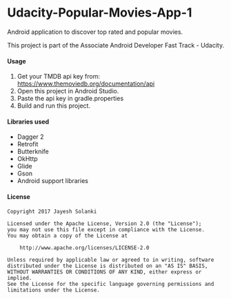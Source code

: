 # Udacity-Popular-Movies-App-1
Android application to discover top rated and popular movies.

This project is part of the Associate Android Developer Fast Track - Udacity.


#### Usage

1. Get your TMDB api key from: https://www.themoviedb.org/documentation/api
2. Open this project in Android Studio.
3. Paste the api key in gradle.properties
4. Build and run this project.

#### Libraries used
* Dagger 2
* Retrofit
* Butterknife
* OkHttp
* Glide
* Gson
* Android support libraries

#### License
    Copyright 2017 Jayesh Solanki

    Licensed under the Apache License, Version 2.0 (the "License");
    you may not use this file except in compliance with the License.
    You may obtain a copy of the License at

        http://www.apache.org/licenses/LICENSE-2.0

    Unless required by applicable law or agreed to in writing, software
    distributed under the License is distributed on an "AS IS" BASIS,
    WITHOUT WARRANTIES OR CONDITIONS OF ANY KIND, either express or implied.
    See the License for the specific language governing permissions and
    limitations under the License.
